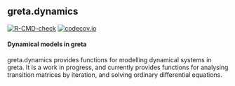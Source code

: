## greta.dynamics

<!-- badges: start -->
  [![R-CMD-check](https://github.com/greta-dev/greta.dynamics/workflows/R-CMD-check/badge.svg)](https://github.com/greta-dev/greta.dynamics/actions)
  [![codecov.io](https://codecov.io/github/greta-dev/greta.dynamics/coverage.svg?branch=master)](https://codecov.io/github/greta-dev/greta.dynamics?branch=master)

  <!-- badges: end -->

#### Dynamical models in greta

greta.dynamics provides functions for modelling dynamical systems in greta. It is a work in progress, and currently provides functions for analysing transition matrices by iteration, and solving ordinary differential equations. 
